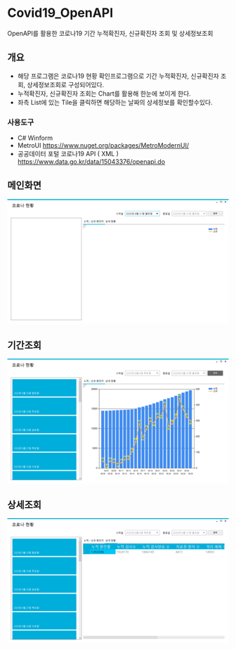 # Covid19_OpenAPI
OpenAPI를 활용한 코로나19 기간 누적확진자, 신규확진자 조회 및 상세정보조회

## 개요
- 해당 프로그램은 코로나19 현황 확인프로그램으로 기간 누적확진자, 신규확진자 조회, 상세정보조회로 구성되어있다.
- 누적확진자, 신규확진자 조회는 Chart를 활용해 한눈에 보이게 한다.
- 좌측 List에 있는 Tile을 클릭하면 해당하는 날짜의 상세정보를 확인할수있다.

### 사용도구
- C# Winform
- MetroUI https://www.nuget.org/packages/MetroModernUI/
- 공공데이터 포털 코로나19 API ( XML ) https://www.data.go.kr/data/15043376/openapi.do

## 메인화면
![메인화면](READMESrc/Main.png)

## 기간조회
![기간조회](READMESrc/Search.png)

## 상세조회
![상세조회](READMESrc/Detail.png)
